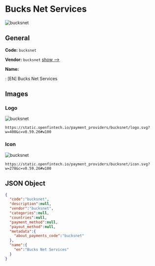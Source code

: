 
# Bucks Net Services 
![bucksnet](https://static.openfintech.io/payment_providers/bucksnet/logo.svg?w=400&c=v0.59.26#w100)  

## General 
 
**Code:** `bucksnet` 
 
**Vendor:** `bucksnet` [show -->](/vendors/bucksnet/) 
 
**Name:** 
 
:	[EN] Bucks Net Services 
 

## Images 

### Logo 
 
![bucksnet](https://static.openfintech.io/payment_providers/bucksnet/logo.svg?w=400&c=v0.59.26#w100)  

```
https://static.openfintech.io/payment_providers/bucksnet/logo.svg?w=400&c=v0.59.26#w100
```  

### Icon 
 
![bucksnet](https://static.openfintech.io/payment_providers/bucksnet/icon.svg?w=278&c=v0.59.26#w100)  

```
https://static.openfintech.io/payment_providers/bucksnet/icon.svg?w=278&c=v0.59.26#w100
```  

## JSON Object 

```json
{
  "code":"bucksnet",
  "description":null,
  "vendor":"bucksnet",
  "categories":null,
  "countries":null,
  "payment_method":null,
  "payout_method":null,
  "metadata":{
    "about_payments_code":"bucksnet"
  },
  "name":{
    "en":"Bucks Net Services"
  }
}
```  
